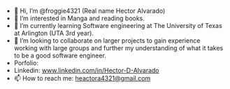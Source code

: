 - 👋 Hi, I’m @froggie4321 (Real name Hector Alvarado)
- 👀 I’m interested in Manga and reading books.
- 🌱 I’m currently learning Software engineering at The University of Texas at Arlington (UTA 3rd year).
- 💞️ I’m looking to collaborate on larger projects to gain experience working with large groups and further my understanding of what it takes to be a good software engineer.
- Porfolio: 
- Linkedin: www.linkedin.com/in/Hector-D-Alvarado
- 📫 How to reach me: heactora4321@gmail.com 


<!---
froggie4321/froggie4321 is a ✨ special ✨ repository because its `README.md` (this file) appears on your GitHub profile.
You can click the Preview link to take a look at your changes.
--->
